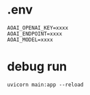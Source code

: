 # .env
```
AOAI_OPENAI_KEY=xxxx
AOAI_ENDPOINT=xxxx
AOAI_MODEL=xxxx
```
# debug run
```
uvicorn main:app --reload
```